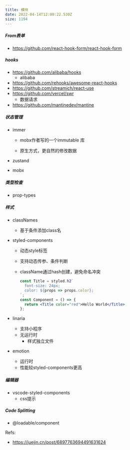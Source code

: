 ```yaml
---
title: 模块
date: 2022-04-14T12:00:22.530Z
size: 1194
---
```

##### From表单

- https://github.com/react-hook-form/react-hook-form

  

##### hooks

- https://github.com/alibaba/hooks
  - alibaba
- https://github.com/rehooks/awesome-react-hooks
- https://github.com/streamich/react-use
- https://github.com/vercel/swr
  - 数据请求
- https://github.com/mantinedev/mantine




##### 状态管理

- immer

  - mobx作者写的一个immutable 库

  - 原生方式，更自然的修改数据

- zustand

- mobx



##### 类型检查

- prop-types



##### 样式

- classNames

  - 基于条件添加class名

- styled-components

  - 动态style标签

  - 支持动态传参、条件判断

  - className通过hash创建，避免命名冲突

    ```jsx
    const Title = styled.h2`
      font-size: 24px;
      color: ${props => props.color};
    `;
    const Component = () => {
      return <Title color="red">Hello World</Title> 
    };
    ```

- linaria

  - 支持小程序
  - 无运行时
    - 样式独立文件
  
- emotion

  - 运行时
  - 性能较styled-components更高



##### 编辑器

- vscode-styled-components
  - css提示



##### Code Splitting

- @loadable/component



Refs: 

- https://juejin.cn/post/6897763694491631624
